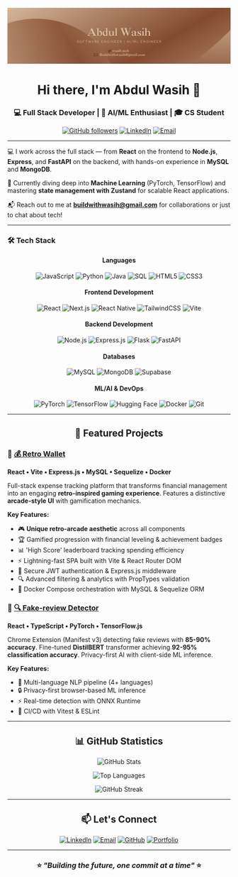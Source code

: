 <div align="center">

![Banner](./centred-banner.png)

# Hi there, I'm Abdul Wasih 👋

### 💻 Full Stack Developer | 🤖 AI/ML Enthusiast | 🎓 CS Student

[![GitHub followers](https://img.shields.io/github/followers/Abdulwasih05?label=Follow&style=social)](https://github.com/Abdulwasih05)
[![LinkedIn](https://img.shields.io/badge/-Connect-0077B5?style=flat&logo=linkedin&logoColor=white)](https://linkedin.com/in/iamwasih)
[![Email](https://img.shields.io/badge/-Email-D14836?style=flat&logo=gmail&logoColor=white)](mailto:Buildwithwasih@gmail.com)

</div>

---





💻 I work across the full stack — from **React** on the frontend to **Node.js**, **Express**, and **FastAPI** on the backend, with hands-on experience in **MySQL** and **MongoDB**.

🧠 Currently diving deep into **Machine Learning** (PyTorch, TensorFlow) and mastering **state management with Zustand** for scalable React applications. 

📬 Reach out to me at **buildwithwasih@gmail.com** for collaborations or just to chat about tech!

---

### 🛠️ Tech Stack

<div align="center">

#### Languages
![JavaScript](https://img.shields.io/badge/-JavaScript-F7DF1E?style=flat-square&logo=javascript&logoColor=black)
![Python](https://img.shields.io/badge/-Python-3776AB?style=flat-square&logo=python&logoColor=white)
![Java](https://img.shields.io/badge/-Java-007396?style=flat-square&logo=java&logoColor=white)
![SQL](https://img.shields.io/badge/-SQL-4479A1?style=flat-square&logo=mysql&logoColor=white)
![HTML5](https://img.shields.io/badge/-HTML5-E34F26?style=flat-square&logo=html5&logoColor=white)
![CSS3](https://img.shields.io/badge/-CSS3-1572B6?style=flat-square&logo=css3&logoColor=white)

#### Frontend Development
![React](https://img.shields.io/badge/-React-61DAFB?style=flat-square&logo=react&logoColor=black)
![Next.js](https://img.shields.io/badge/-Next.js-000000?style=flat-square&logo=next.js&logoColor=white)
![React Native](https://img.shields.io/badge/-React_Native-61DAFB?style=flat-square&logo=react&logoColor=black)
![TailwindCSS](https://img.shields.io/badge/-TailwindCSS-06B6D4?style=flat-square&logo=tailwindcss&logoColor=white)
![Vite](https://img.shields.io/badge/-Vite-646CFF?style=flat-square&logo=vite&logoColor=white)

#### Backend Development
![Node.js](https://img.shields.io/badge/-Node.js-339933?style=flat-square&logo=node.js&logoColor=white)
![Express.js](https://img.shields.io/badge/-Express.js-000000?style=flat-square&logo=express&logoColor=white)
![Flask](https://img.shields.io/badge/-Flask-000000?style=flat-square&logo=flask&logoColor=white)
![FastAPI](https://img.shields.io/badge/-FastAPI-009688?style=flat-square&logo=fastapi&logoColor=white)

#### Databases
![MySQL](https://img.shields.io/badge/-MySQL-4479A1?style=flat-square&logo=mysql&logoColor=white)
![MongoDB](https://img.shields.io/badge/-MongoDB-47A248?style=flat-square&logo=mongodb&logoColor=white)
![Supabase](https://img.shields.io/badge/-Supabase-3ECF8E?style=flat-square&logo=supabase&logoColor=white)

#### ML/AI & DevOps
![PyTorch](https://img.shields.io/badge/-PyTorch-EE4C2C?style=flat-square&logo=pytorch&logoColor=white)
![TensorFlow](https://img.shields.io/badge/-TensorFlow-FF6F00?style=flat-square&logo=tensorflow&logoColor=white)
![Hugging Face](https://img.shields.io/badge/-Hugging_Face-FFD21E?style=flat-square&logo=huggingface&logoColor=black)
![Docker](https://img.shields.io/badge/-Docker-2496ED?style=flat-square&logo=docker&logoColor=white)
![Git](https://img.shields.io/badge/-Git-F05032?style=flat-square&logo=git&logoColor=white)


</div>

---

<div align="center">

## 💼 Featured Projects

</div>



### 🔗 [💰 Retro Wallet](https://github.com/AbdulWasih05/Retro-Wallet)
**React • Vite • Express.js • MySQL • Sequelize • Docker**

Full-stack expense tracking platform that transforms financial management into an engaging **retro-inspired gaming experience**. Features a distinctive **arcade-style UI** with gamification mechanics.

**Key Features:**
- 🎮 **Unique retro-arcade aesthetic** across all components
- 🏆 Gamified progression with financial leveling & achievement badges
- 📊 'High Score' leaderboard tracking spending efficiency
- ⚡ Lightning-fast SPA built with Vite & React Router DOM
- 🔐 Secure JWT authentication & Express.js middleware
- 🔍 Advanced filtering & analytics with PropTypes validation
- 🐳 Docker Compose orchestration with MySQL & Sequelize ORM



### 🔗 [🔍 Fake-review Detector](https://github.com/AbdulWasih05/Fake-Review-Detection)
**React • TypeScript • PyTorch • TensorFlow.js**

Chrome Extension (Manifest v3) detecting fake reviews with **85-90% accuracy**. Fine-tuned **DistilBERT** transformer achieving **92-95% classification accuracy**. Privacy-first AI with client-side ML inference.

**Key Features:**
- 🤖 Multi-language NLP pipeline (4+ languages)
- 🔒 Privacy-first browser-based ML inference
- ⚡ Real-time detection with ONNX Runtime
- 🧪 CI/CD with Vitest & ESLint


---

<div align="center">

## 📊 GitHub Statistics

![GitHub Stats](https://github-readme-stats.vercel.app/api?username=Abdulwasih05&show_icons=true&theme=dark&hide_border=true&count_private=true)

![Top Languages](https://github-readme-stats.vercel.app/api/top-langs/?username=Abdulwasih05&layout=compact&theme=tokyonight&hide_border=true)

![GitHub Streak](https://github-readme-streak-stats.herokuapp.com/?user=Abdulwasih05&theme=tokyonight&hide_border=true)

</div>

---

<div align="center">

## 📫 Let's Connect

[![LinkedIn](https://img.shields.io/badge/-LinkedIn-0077B5?style=for-the-badge&logo=linkedin&logoColor=white)](https://linkedin.com/in/iamwasih)
[![Email](https://img.shields.io/badge/-Email-D14836?style=for-the-badge&logo=gmail&logoColor=white)](mailto:Buildwithwasih@gmail.com)
[![GitHub](https://img.shields.io/badge/-GitHub-181717?style=for-the-badge&logo=github&logoColor=white)](https://github.com/Abdulwasih05)
[![Portfolio](https://img.shields.io/badge/-Portfolio-000000?style=for-the-badge&logo=About.me&logoColor=white)](https://wasih.tech)

---

### ⭐ *"Building the future, one commit at a time"* ⭐



</div>
